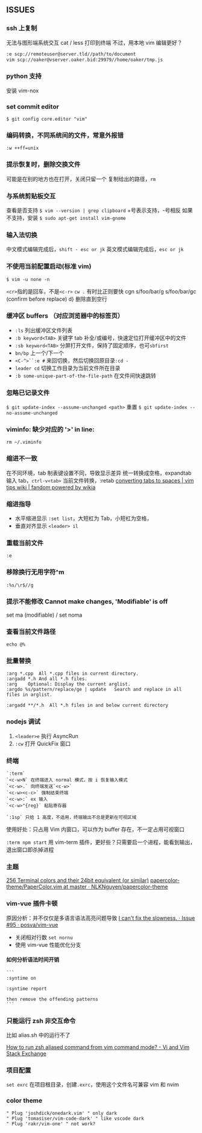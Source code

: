 ## ISSUES

### ssh 上复制

无法与图形端系统交互
cat / less 打印到终端
不过，用本地 vim 编辑更好？

```sh
:e scp://remoteuser@server.tld//path/to/document
vim scp://oaker@vserver.oaker.bid:29979//home/oaker/tmp.js
```

### python 支持

安装 vim-nox

### set commit editor

`$ git config core.editor "vim"`

### 编码转换，不同系统间的文件，常意外报错

`:w ++ff=unix`

### 提示恢复时，删除交换文件

可能是在别的地方也在打开，关闭只留一个
复制给出的路径，`rm`

### 与系统剪贴板交互

查看是否支持
`$ vim --version | grep clipboard` +号表示支持，-号相反
如果不支持，安装
`$ sudo apt-get install vim-gnome`

### 输入法切换

中文模式编辑完成后，`shift - esc or jk`
英文模式编辑完成后，`esc or jk`

### 不使用当前配置启动(标准 vim)

`$ vim -u none -n`

`<cr>`指的是回车，不是`<c-r>`
`cw .` 有时比正则要快
cgn
s/foo/bar/g
s/foo/bar/gc (confirm before replace)
d} 删除直到空行

### 缓冲区 buffers （对应浏览器中的标签页）

- `:ls` 列出缓冲区文件列表
- `:b keyword<TAB>` 关键字 tab 补全/或编号，快速定位打开缓冲区中的文件
- `:sb keyword<TAB>` 分屏打开文件，保持了固定顺序，也可`sbfirst`
- `bn/bp` 上一个/下一个
- ` <C-^>``:e # ` 来回切换，然后切换回原目录`:cd -`
- `leader cd` 切换工作目录为当前文件所在目录
- `:b some-unique-part-of-the-file-path` 在文件间快速跳转

### 忽略已记录文件

`$ git update-index --assume-unchanged <path>`
重置
`$ git update-index --no-assume-unchanged`

### viminfo: 缺少对应的 '>' in line:

    rm ~/.viminfo

### 缩进不一致

在不同环境，tab 制表键设置不同，导致显示差异
统一转换成空格，expandtab
输入 tab，`ctrl-v<tab>`
当前文件转换，:retab
[converting tabs to spaces | vim tips wiki | fandom powered by wikia](http://vim.wikia.com/wiki/converting_tabs_to_spaces)

### 缩进指导

- 水平缩进显示 `:set list`，大短杠为 Tab，小短杠为空格，
- 垂直对齐显示 `<leader> il`

### 重载当前文件

`:e`

### 移除换行无用字符^m

`:%s/\r$//g`

### 提示不能修改 Cannot make changes, 'Modifiable' is off

set ma (modifiable) / set noma

### 查看当前文件路径

`echo @%`

### 批量替换

```
:arg *.cpp	All *.cpp files in current directory.
:argadd *.h	And all *.h files.
:arg	Optional: Display the current arglist.
:argdo %s/pattern/replace/ge | update	Search and replace in all files in arglist.

:argadd **/*.h	All *.h files in and below current directory
```

### nodejs 调试

1. `<leader>e` 执行 AsyncRun
2. `:cw` 打开 QuickFix 窗口

### 终端

```
`:term`
`<c-w>N` 在终端进入 normal 模式，按 i 恢复输入模式
`<c-w>.` 向终端发送`<c-w>`
`<c-w><c-c>` 强制结束终端
`<c-w>:` ex 输入
`<c-w>"{reg}` 粘贴寄存器

`:1sp` 只给 1 高度，不适用，终端输出不总是更新在可视区域
```

使用好处：只占用 Vim 内窗口，可以作为 buffer 存在，不一定占用可视窗口

`:term npm start` 用 vim-term 插件，更好些？只需要启一个进程，能看到输出，退出窗口即杀掉进程

### 主题

[256 Terminal colors and their 24bit equivalent (or similar)](http://www.calmar.ws/vim/256-xterm-24bit-rgb-color-chart.html)
[papercolor-theme/PaperColor.vim at master · NLKNguyen/papercolor-theme](https://github.com/NLKNguyen/papercolor-theme/blob/master/colors/PaperColor.vim)

### vim-vue 插件卡顿

原因分析：并不仅仅是多语言语法高亮问题导致
[I can't fix the slowness. · Issue #95 · posva/vim-vue](https://github.com/posva/vim-vue/issues/95#issuecomment-374108025)

- 关闭相对行数 `set nornu`
- 使用 vim-vue 性能优化分支

#### 如何分析语法时间开销

    ```
    :syntime on

    :syntime report

    then remove the offending patterns
    ```

### 只能运行 zsh 非交互命令

比如 alias.sh 中的运行不了

[How to run zsh aliased command from vim command mode? - Vi and Vim Stack Exchange](https://vi.stackexchange.com/questions/16186/how-to-run-zsh-aliased-command-from-vim-command-mode/16197)

### 项目配置

`set exrc`
在项目根目录，创建`.exrc`，使用这个文件名可兼容 vim 和 nvim

### color theme
```
" Plug 'joshdick/onedark.vim' " only dark
" Plug 'tomasiser/vim-code-dark' " like vscode dark
" Plug 'rakr/vim-one' " not work?
```
